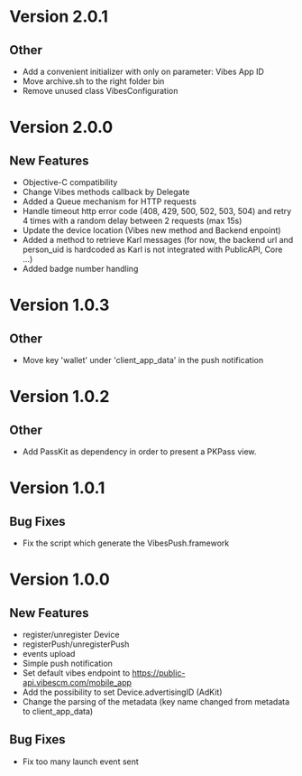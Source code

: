 Version 2.0.1
=============
Other
------------
- Add a convenient initializer with only on parameter: Vibes App ID
- Move archive.sh to the right folder bin
- Remove unused class VibesConfiguration

Version 2.0.0
=============
New Features
------------
- Objective-C compatibility
- Change Vibes methods callback by Delegate
- Added a Queue mechanism for HTTP requests
- Handle timeout http error code (408, 429, 500, 502, 503, 504) and retry 4 times with a random delay between 2 requests (max 15s)
- Update the device location (Vibes new method and Backend enpoint)
- Added a method to retrieve Karl messages (for now, the backend url and person_uid is hardcoded as Karl
is not integrated with PublicAPI, Core ...)
- Added badge number handling

Version 1.0.3
=============

Other
---------
- Move key 'wallet' under 'client_app_data' in the push notification

Version 1.0.2
=============

Other
---------
- Add PassKit as dependency in order to present a PKPass view.

Version 1.0.1
=============

Bug Fixes
---------
- Fix the script which generate the VibesPush.framework


Version 1.0.0
=============

New Features
------------
- register/unregister Device
- registerPush/unregisterPush
- events upload
- Simple push notification
- Set default vibes endpoint to https://public-api.vibescm.com/mobile_app
- Add the possibility to set Device.advertisingID (AdKit)
- Change the parsing of the metadata (key name changed from metadata to client_app_data)

Bug Fixes
---------
- Fix too many launch event sent